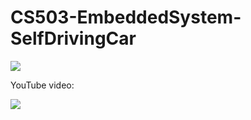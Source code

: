 # CS503-EmbeddedSystem-SelfDrivingCar





![](demos/CS503FinalDemo002.gif)

YouTube video:

[![](http://img.youtube.com/vi/7k9oQS-aLwM/0.jpg)](http://www.youtube.com/watch?v=7k9oQS-aLwM "Self-driving Car")
